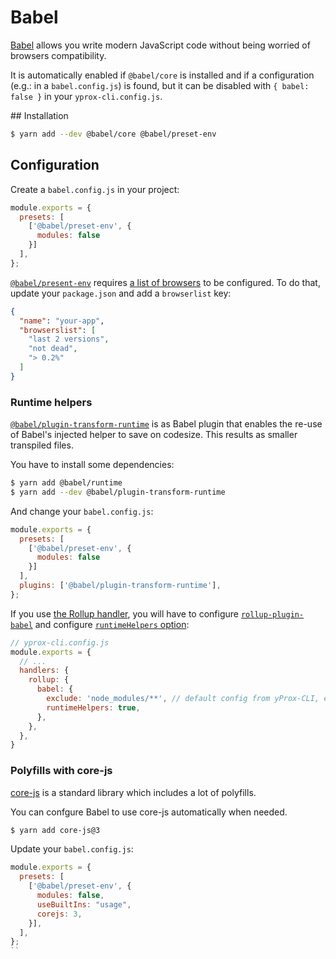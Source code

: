 # Babel

[Babel](https://babeljs.io/) allows you write modern JavaScript code without being worried of browsers compatibility.

It is automatically enabled if `@babel/core` is installed and if a configuration (e.g.: in a `babel.config.js`) is found, but it can be disabled with `{ babel: false }` in your `yprox-cli.config.js`.

## Installation

```bash
$ yarn add --dev @babel/core @babel/preset-env
```

## Configuration

Create a `babel.config.js` in your project:

```js
module.exports = {
  presets: [
    ['@babel/preset-env', {  
      modules: false 
    }]
  ],
};
```

[`@babel/present-env`](https://babeljs.io/docs/en/babel-preset-env) requires [a list of browsers](https://github.com/browserslist/browserslist) to be configured.
To do that, update your `package.json` and add a `browserlist` key:

```json
{
  "name": "your-app",
  "browserslist": [
    "last 2 versions",
    "not dead",
    "> 0.2%"
  ]
}
```

### Runtime helpers

[`@babel/plugin-transform-runtime`](https://babeljs.io/docs/en/babel-plugin-transform-runtime) is as Babel plugin that enables the re-use of Babel's injected helper to save on codesize. This results as smaller transpiled files.

You have to install some dependencies:

```bash
$ yarn add @babel/runtime
$ yarn add --dev @babel/plugin-transform-runtime
```

And change your `babel.config.js`:

```js
module.exports = {
  presets: [
    ['@babel/preset-env', {
      modules: false
    }]
  ],
  plugins: ['@babel/plugin-transform-runtime'],
};
```

If you use [the Rollup handler](./handlers.md#rollup), you will have to configure [`rollup-plugin-babel`](https://github.com/rollup/rollup-plugin-babel) and configure [`runtimeHelpers` option](https://github.com/rollup/rollup-plugin-babel#helpers):

```js
// yprox-cli.config.js
module.exports = {
  // ...
  handlers: {
    rollup: {
      babel: {
        exclude: 'node_modules/**', // default config from yProx-CLI, ensure node_modules are not transpiled by Babel
        runtimeHelpers: true,
      },
    },
  },
}
```

### Polyfills with core-js

[core-js](https://github.com/zloirock/core-js) is a standard library which includes a lot of polyfills.

You can confgure Babel to use core-js automatically when needed.

```bash
$ yarn add core-js@3
```

Update your `babel.config.js`:

```js
module.exports = {
  presets: [
    ['@babel/preset-env', {
      modules: false,
      useBuiltIns: "usage",
      corejs: 3,
    }],
  ],
};
``
